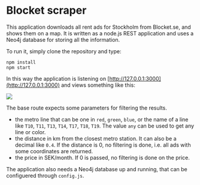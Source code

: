 # Blocket scraper

This application downloads all rent ads for Stockholm from Blocket.se, and shows them on a map.
It is written as a node.js REST application and uses a Neo4j database for storing all the information.

To run it, simply clone the repository and type:
```
npm install
npm start
```

In this way the application is listening on [http://127.0.0.1:3000](http://127.0.0.1:3000) and views something like this:

![](https://raw.githubusercontent.com/emmmile/blocket/master/screenshot.png)

The base route expects some parameters for filtering the results. 

- the metro line that can be one in `red`, `green`, `blue`, or the name of a line like `T10`, `T11`,  `T13`, `T14`,  `T17`, `T18`,  `T19`. The value `any` can be used to get any line or color.
- the distance in km from the closest metro station. It can also be a decimal like `0.4`. If the distance is 0, no filtering is done, i.e. all ads with some coordinates are returned.
- the price in SEK/month. If 0 is passed, no filtering is done on the price.

The application also needs a Neo4j database up and running, that can be configuered through `config.js`.
